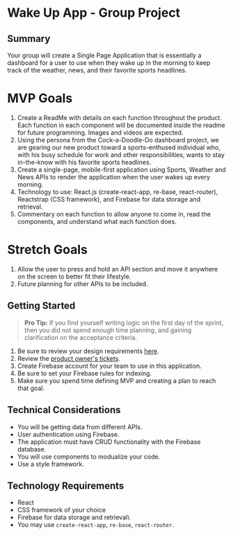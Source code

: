 # Wake Up App - Group Project

## Summary

Your group will create a Single Page Application that is essentially a dashboard for a user to use when they wake up in the morning to keep track of the weather, news, and their favorite sports headlines.

# MVP Goals
1. Create a ReadMe with details on each function throughout the product. Each function in each component will be documented inside the readme for future programming. Images and videos are expected.
1. Using the persona from the Cock-a-Doodle-Do dashboard project, we are gearing our new product toward a sports-enthused individual who, with his busy schedule for work and other responsibilities, wants to stay in-the-know with his favorite sports headlines. 
1. Create a single-page, mobile-first application using Sports, Weather and News APIs to render the application when the user wakes up every morning.
1. Technology to use: React.js (create-react-app, re-base, react-router), Reactstrap (CSS framework), and Firebase for data storage and retrieval.
1. Commentary on each function to allow anyone to come in, read the components, and understand what each function does.


# Stretch Goals
1. Allow the user to press and hold an API section and move it anywhere on the screen to better fit their lifestyle. 
1. Future planning for other APIs to be included.


## Getting Started

> **Pro Tip:** If you find yourself writing logic on the first day of the sprint, then you did not spend enough time planning, and gaining clarification on the acceptance criteria.

1. Be sure to review your design requirements [here](https://sites.google.com/susanculkin.com/fewdd-b/home/week-14). 
1. Review the [product owner's tickets](https://github.com/nashville-software-school/group-project-uix-cock-a-doodle-doo/issues).
1. Create Firebase account for your team to use in this application.
1. Be sure to set your Firebase rules for indexing.
1. Make sure you spend time defining MVP and creating a plan to reach that goal.

## Technical Considerations
* You will be getting data from different APIs.
* User authentication using Firebase.
* The application must have CRUD functionality with the Firebase database.
* You will use components to modualize your code.
* Use a style framework.

## Technology Requirements
* React 
* CSS framework of your choice
* Firebase for data storage and retrieval\
* You may use `create-react-app`, `re-base`, `react-router`.
